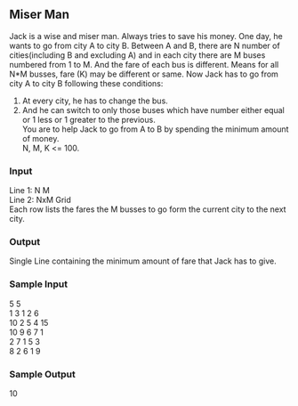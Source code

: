 ## Miser Man
Jack is a wise and miser man. Always tries to save his money.
One day, he wants to go from city A to city B. Between A and B, there are N number of cities(including B and excluding A) and in each city there are M buses numbered from 1 to M. And the fare of each bus is different. Means for all N*M busses, fare (K) may be different or same. Now Jack has to go from city A to city B following these conditions:<br>
1. At every city, he has to change the bus.<br>
2. And he can switch to only those buses which have number either equal or 1 less or 1 greater to the previous.<br>
You are to help Jack to go from A to B by spending the minimum amount of money. <br>
N, M, K <= 100. <br>
### Input
Line 1:    N M <br>
Line 2:    NxM Grid <br>
Each row lists the fares the M busses to go form the current city to the next city.<br>
### Output
Single Line containing the minimum amount of fare that Jack has to give.
### Sample Input
5 5 <br>
1  3  1  2  6 <br>
10 2  5  4  15 <br>
10 9  6  7  1 <br>
2  7  1  5  3 <br>
8  2  6  1  9 <br>
### Sample Output
10
